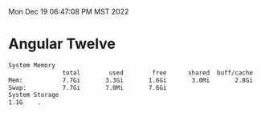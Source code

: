 Mon Dec 19 06:47:08 PM MST 2022

# Angular Twelve

```bash
System Memory
               total        used        free      shared  buff/cache   available
Mem:           7.7Gi       3.3Gi       1.6Gi       3.0Mi       2.8Gi       4.1Gi
Swap:          7.7Gi       7.0Mi       7.6Gi
System Storage
1.1G	.
